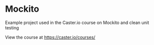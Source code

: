 # Mockito
Example project used in the Caster.io course on Mockito and clean unit testing

View the course at https://caster.io/courses/



